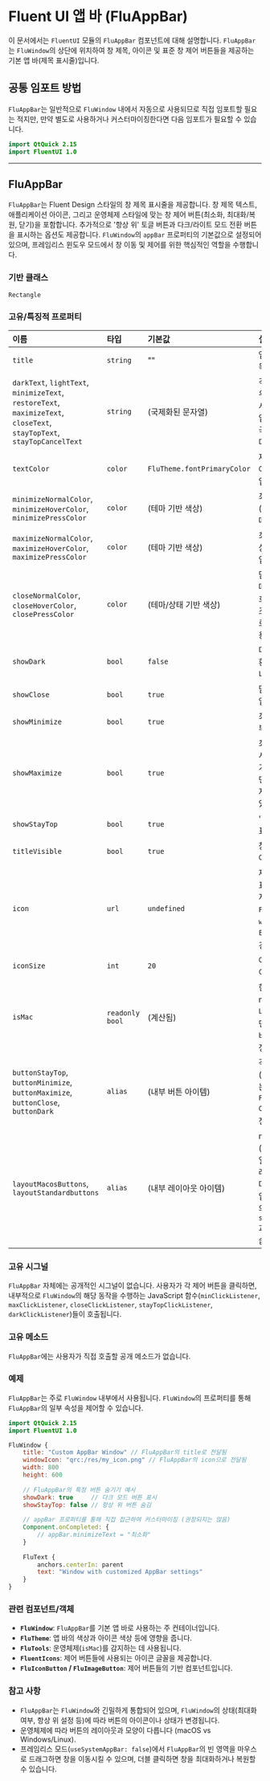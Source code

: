 # Fluent UI 앱 바 (FluAppBar)

이 문서에서는 `FluentUI` 모듈의 `FluAppBar` 컴포넌트에 대해 설명합니다. `FluAppBar`는 `FluWindow`의 상단에 위치하여 창 제목, 아이콘 및 표준 창 제어 버튼들을 제공하는 기본 앱 바(제목 표시줄)입니다.

## 공통 임포트 방법

`FluAppBar`는 일반적으로 `FluWindow` 내에서 자동으로 사용되므로 직접 임포트할 필요는 적지만, 만약 별도로 사용하거나 커스터마이징한다면 다음 임포트가 필요할 수 있습니다.

```qml
import QtQuick 2.15
import FluentUI 1.0
```

---

## FluAppBar

`FluAppBar`는 Fluent Design 스타일의 창 제목 표시줄을 제공합니다. 창 제목 텍스트, 애플리케이션 아이콘, 그리고 운영체제 스타일에 맞는 창 제어 버튼(최소화, 최대화/복원, 닫기)을 포함합니다. 추가적으로 '항상 위' 토글 버튼과 다크/라이트 모드 전환 버튼을 표시하는 옵션도 제공합니다. `FluWindow`의 `appBar` 프로퍼티의 기본값으로 설정되어 있으며, 프레임리스 윈도우 모드에서 창 이동 및 제어를 위한 핵심적인 역할을 수행합니다.

### 기반 클래스

`Rectangle`

### 고유/특징적 프로퍼티

| 이름                   | 타입     | 기본값                    | 설명                                                                                                  |
| :--------------------- | :------- | :------------------------ | :---------------------------------------------------------------------------------------------------- |
| `title`                | `string` | ""                      | 앱 바에 표시될 창 제목 텍스트입니다.                                                                       |
| `darkText`, `lightText`, `minimizeText`, `restoreText`, `maximizeText`, `closeText`, `stayTopText`, `stayTopCancelText` | `string` | (국제화된 문자열)         | 각 제어 버튼 위에 마우스를 올렸을 때 표시되는 툴팁 텍스트입니다. `qsTr`을 통해 국제화를 지원합니다.                                |
| `textColor`            | `color`  | `FluTheme.fontPrimaryColor`| 제목 텍스트 및 기본 아이콘 버튼의 색상입니다.                                                                   |
| `minimizeNormalColor`, `minimizeHoverColor`, `minimizePressColor` | `color` | (테마 기반 색상)         | 최소화 버튼의 상태(기본, 호버, 누름)에 따른 배경색입니다.                                                             |
| `maximizeNormalColor`, `maximizeHoverColor`, `maximizePressColor` | `color` | (테마 기반 색상)         | 최대화/복원 버튼의 상태에 따른 배경색입니다.                                                                  |
| `closeNormalColor`, `closeHoverColor`, `closePressColor` | `color` | (테마/상태 기반 색상)     | 닫기 버튼의 상태에 따른 배경색입니다. 호버/누름 시에는 강조를 위해 일반적으로 빨간색 계열이 사용됩니다.                                      |
| `showDark`             | `bool`   | `false`                   | 다크/라이트 모드 전환 버튼 표시 여부입니다.                                                                    |
| `showClose`            | `bool`   | `true`                    | 닫기 버튼 표시 여부입니다.                                                                            |
| `showMinimize`         | `bool`   | `true`                    | 최소화 버튼 표시 여부입니다.                                                                          |
| `showMaximize`         | `bool`   | `true`                    | 최대화/복원 버튼 표시 여부입니다. 창 크기 조절이 불가능하면(`fixSize: true`) 자동으로 숨겨질 수 있습니다.                                |
| `showStayTop`          | `bool`   | `true`                    | '항상 위' 토글 버튼 표시 여부입니다.                                                                     |
| `titleVisible`         | `bool`   | `true`                    | 창 제목 텍스트 표시 여부입니다.                                                                        |
| `icon`                 | `url`    | `undefined`               | 제목 텍스트 왼쪽에 표시될 아이콘 이미지의 URL입니다. `FluWindow`의 `windowIcon` 프로퍼티를 통해 전달받는 경우가 많습니다.                                |
| `iconSize`             | `int`    | `20`                      | 아이콘의 너비와 높이입니다.                                                                            |
| `isMac`                | `readonly bool` | (계산됨)                 | 현재 운영체제가 macOS인지 여부를 나타냅니다. `true`이면 macOS 스타일의 버튼 레이아웃(좌측 정렬)이 사용됩니다.                                    |
| `buttonStayTop`, `buttonMinimize`, `buttonMaximize`, `buttonClose`, `buttonDark` | `alias` | (내부 버튼 아이템)        | 각 제어 버튼(`FluIconButton` 또는 `FluImageButton`) 아이템에 대한 읽기 전용 별칭입니다.                                                     |
| `layoutMacosButtons`, `layoutStandardbuttons` | `alias` | (내부 레이아웃 아이템)    | macOS 및 표준(Windows 등) 스타일의 버튼들을 담는 레이아웃 아이템에 대한 읽기 전용 별칭입니다. `FluWindow`의 `setHitTestVisible`과 함께 사용될 수 있습니다. |

### 고유 시그널

`FluAppBar` 자체에는 공개적인 시그널이 없습니다. 사용자가 각 제어 버튼을 클릭하면, 내부적으로 `FluWindow`의 해당 동작을 수행하는 JavaScript 함수(`minClickListener`, `maxClickListener`, `closeClickListener`, `stayTopClickListener`, `darkClickListener`)들이 호출됩니다.

### 고유 메소드

`FluAppBar`에는 사용자가 직접 호출할 공개 메소드가 없습니다.

### 예제

`FluAppBar`는 주로 `FluWindow` 내부에서 사용됩니다. `FluWindow`의 프로퍼티를 통해 `FluAppBar`의 일부 속성을 제어할 수 있습니다.

```qml
import QtQuick 2.15
import FluentUI 1.0

FluWindow {
    title: "Custom AppBar Window" // FluAppBar의 title로 전달됨
    windowIcon: "qrc:/res/my_icon.png" // FluAppBar의 icon으로 전달됨
    width: 800
    height: 600
    
    // FluAppBar의 특정 버튼 숨기기 예시
    showDark: true     // 다크 모드 버튼 표시
    showStayTop: false // 항상 위 버튼 숨김
    
    // appBar 프로퍼티를 통해 직접 접근하여 커스터마이징 (권장되지는 않음)
    Component.onCompleted: {
        // appBar.minimizeText = "최소화"
    }
    
    FluText {
        anchors.centerIn: parent
        text: "Window with customized AppBar settings"
    }
}
```

### 관련 컴포넌트/객체

*   **`FluWindow`**: `FluAppBar`를 기본 앱 바로 사용하는 주 컨테이너입니다.
*   **`FluTheme`**: 앱 바의 색상과 아이콘 색상 등에 영향을 줍니다.
*   **`FluTools`**: 운영체제(`isMac`)를 감지하는 데 사용됩니다.
*   **`FluentIcons`**: 제어 버튼들에 사용되는 아이콘 글꼴을 제공합니다.
*   **`FluIconButton` / `FluImageButton`**: 제어 버튼들의 기반 컴포넌트입니다.

### 참고 사항

*   `FluAppBar`는 `FluWindow`와 긴밀하게 통합되어 있으며, `FluWindow`의 상태(최대화 여부, 항상 위 설정 등)에 따라 버튼의 아이콘이나 상태가 변경됩니다.
*   운영체제에 따라 버튼의 레이아웃과 모양이 다릅니다 (macOS vs Windows/Linux).
*   프레임리스 모드(`useSystemAppBar: false`)에서 `FluAppBar`의 빈 영역을 마우스로 드래그하면 창을 이동시킬 수 있으며, 더블 클릭하면 창을 최대화하거나 복원할 수 있습니다. 